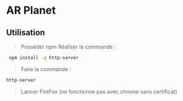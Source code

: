 # AR Planet

## Utilisation
> Posséder npm
> Réaliser la commande :
```bash
 npm install -g http-server    
```
> Faire la commande : 
```bash
http-server
```
> Lancer FireFox (ne fonctionne pas avec chrome sans certificat)
